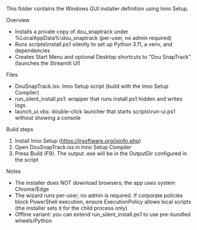 This folder contains the Windows GUI installer definition using Inno Setup.

Overview
- Installs a private copy of dou_snaptrack under %LocalAppData%\dou_snaptrack (per-user, no admin required)
- Runs scripts\install.ps1 silently to set up Python 3.11, a venv, and dependencies
- Creates Start Menu and optional Desktop shortcuts to "Dou SnapTrack" (launches the Streamlit UI)

Files
- DouSnapTrack.iss: Inno Setup script (build with the Inno Setup Compiler)
- run_silent_install.ps1: wrapper that runs install.ps1 hidden and writes logs
- launch_ui.vbs: double-click launcher that starts scripts\run-ui.ps1 without showing a console

Build steps
1) Install Inno Setup (https://jrsoftware.org/isinfo.php)
2) Open DouSnapTrack.iss in Inno Setup Compiler
3) Press Build (F9). The output .exe will be in the OutputDir configured in the script

Notes
- The installer does NOT download browsers; the app uses system Chrome/Edge
- The wizard runs per-user; no admin is required. If corporate policies block PowerShell execution, ensure ExecutionPolicy allows local scripts (the installer sets it for the child process only)
- Offline variant: you can extend run_silent_install.ps1 to use pre-bundled wheels/Python
